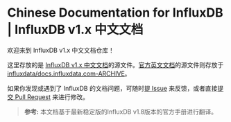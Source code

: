 # Chinese Documentation for InfluxDB | InfluxDB v1.x 中文文档

欢迎来到 InfluxDB v1.x 中文文档仓库！

这里存放的是 [InfluxDB v1.x 中文文档](https://muninshen.github.io/influxdb-v1-docs-cn/content/
)的源文件。[官方英文文档](https://docs.influxdata.com/influxdb/v1.8/)的源文件则存放于 [influxdata/docs.influxdata.com-ARCHIVE](https://github.com/influxdata/docs.influxdata.com)。

如果你发现或遇到了 InfluxDB 的文档问题，可随时[提 Issue](https://github.com/muninshen/influxdb-v1-docs-cn/issues/new/choose) 来反馈，或者直接[提交 Pull Request](/CONTRIBUTING.md#pull-request-提交流程) 来进行修改。

> **参考:**
本文档基于最新稳定版的InfluxDB v1.8版本的官方手册进行翻译。
